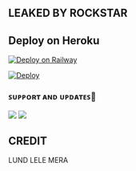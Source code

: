 ## LEAKED BY ROCKSTAR





 ## Deploy on Heroku 
[![Deploy on Railway](https://railway.app/button.svg)](https://railway.app/new/template?template=https://github.com/NoobCoderAayu/FrwdTagRm)


    
[![Deploy](https://www.herokucdn.com/deploy/button.svg)](https://heroku.com/deploy?template=https://github.com/Rockstarxdd/scrapperBot)

### ꜱᴜᴘᴘᴏʀᴛ ᴀɴᴅ ᴜᴘᴅᴀᴛᴇꜱ🎑
<a href="https://t.me/kanekibots"><img src="https://img.shields.io/badge/Join-Group%20Support-blue.svg?style=for-the-badge&logo=Telegram"></a> <a href="https://t.me/infinity_botz"><img src="https://img.shields.io/badge/Join-Updates%20Channel-blue.svg?style=for-the-badge&logo=Telegram"></a>


## CREDIT 

 LUND LELE MERA



